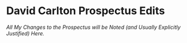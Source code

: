 # David Carlton Prospectus Edits

*All My Changes to the Prospectus will be Noted (and Usually Explicitly Justified) Here.*
